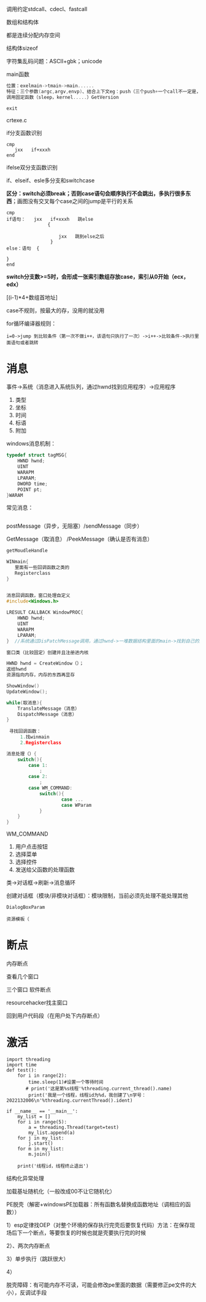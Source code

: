 调用约定stdcall、cdecl、fastcall

数组和结构体

都是连续分配内存空间

结构体sizeof

字符集乱码问题：ASCII+gbk；unicode

main函数

```c
位置：exelmain->tmain->main......
特征：三个参数(argc,argv,envp)、结合上下文eg：push（三个push+一个call不一定是，pe文件格式）
调用固定函数（sleep，kernel.....）GetVersion

exit
```

crtexe.c

if分支函数识别

```
cmp 
   jxx   if+xxxh
end
```

ifelse双分支函数识别

if、elseif、esle多分支和switchcase

**区分：switch必须break；否则case语句会顺序执行不会跳出，多执行很多东西**；画图没有交叉每个case之间的jump是平行的关系

```
cmp 
if语句：   jxx   if+xxxh   跳else
               {
   
                   jxx   跳到else之后
                }
else：语句  {
  
}
end
```

**switch分支数>=5时，会形成一张索引数组存放case，索引从0开始（ecx，edx）**

[(i-1)*4+数组首地址]

case不规则，按最大的存，没用的就没用

for循环编译器规则：

```
i=0->jump 到比较条件（第一次不做i++，该语句只执行了一次）->i++->比较条件->执行里面语句或者跳转
```

# 消息

事件->系统（消息进入系统队列，通过hwnd找到应用程序）->应用程序

1. 类型
2. 坐标
3. 时间
4. 标语
5. 附加

windows消息机制：

```c
typedef struct tagMSG{
    HWND hwnd;
    UINT
    WARAPM
    LPARAM;
    DWORD time;
    POINT pt;
}WARAM
```

常见消息：

```

```

postMessage（异步，无阻塞）/sendMessage（同步）

GetMessage（取消息）            /PeekMessage（确认是否有消息）

```c
getMoudleHandle

WINmain{
   里面有一些回调函数之类的
   Registerclass
}


消息回调函数，窗口处理自定义
#include<Windows.h>
  
LRESULT CALLBACK WindowPROC{
    HWND hwnd;
    UINT
    WARAPM
    LPARAM;
}  //系统通过DisPatchMessage调用，通过hwnd->一堆数据结构里面的main->找到自己的回调函数
    
窗口类（比较固定）创建并且注册进内核

HWND hwnd = CreateWindow（）；
返给hwnd
资源指向内存，内存的东西再显存

ShowWindow()
UpdateWindow();

while(取消息){
    TranslateMessage（消息）
    DispatchMessage（消息）
}
    
 寻找回调函数：
     1.找winmain
     2.Registerclass
```

```c
消息处理（）{
    switch(){
        case 1:
            ;
        case 2:
            ;
        case WM_COMMAND:
            switch(){
                    case ...
                    case WParam
            }
    }
}
```

WM_COMMAND

1.  用户点击按钮   
2. 选择菜单
3. 选择控件
4. 发送给父函数的处理函数

类->对话框->刷新->消息循环

创建对话框（模块/非模块对话框）：模块限制，当前必须先处理不能处理其他

```
DialogBoxParam

资源模板（
```

# 断点

内存断点

查看几个窗口

三个窗口    软件断点

resourcehacker找主窗口

回到用户代码段（在用户处下内存断点）

# 激活

```
import threading
import time
def test():
    for i in range(2):
        time.sleep(1)#设置一个等待时间
       # print('这是第%s线程'%threading.current_thread().name)
        print('我是一个线程，线程id为%d，我创建了\n学号：2022132006\n'%threading.currentThread().ident)

if __name__ == '__main__':
    my_list = []
    for i in range(5):
        a = threading.Thread(target=test)
        my_list.append(a)
    for j in my_list:
        j.start()
    for m in my_list:
        m.join()

    print('线程id，线程终止退出')
```

结构化异常处理

加载基址随机化（一般改成00不让它随机化）

PE脱壳（解密+windowsPE加载器：所有函数名替换成函数地址（调相应的函数））

1）esp定律找OEP（对整个环境的保存执行完壳后要恢复代码）方法：在保存现场后下一个断点，等要恢复的时候也就是壳要执行完的时候

2）、两次内存断点

3）单步执行（跳跃很大）

4）



脱壳障碍：有可能内存不可读，可能会修改pe里面的数据（需要修正pe文件的大小），反调试手段
